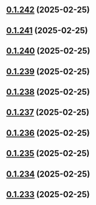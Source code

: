 ## [0.1.242](https://github.com/binary-braids/terraform-oracle/compare/v0.1.241...v0.1.242) (2025-02-25)



## [0.1.241](https://github.com/binary-braids/terraform-oracle/compare/v0.1.240...v0.1.241) (2025-02-25)



## [0.1.240](https://github.com/binary-braids/terraform-oracle/compare/v0.1.239...v0.1.240) (2025-02-25)



## [0.1.239](https://github.com/binary-braids/terraform-oracle/compare/v0.1.238...v0.1.239) (2025-02-25)



## [0.1.238](https://github.com/binary-braids/terraform-oracle/compare/v0.1.237...v0.1.238) (2025-02-25)



## [0.1.237](https://github.com/binary-braids/terraform-oracle/compare/v0.1.236...v0.1.237) (2025-02-25)



## [0.1.236](https://github.com/binary-braids/terraform-oracle/compare/v0.1.235...v0.1.236) (2025-02-25)



## [0.1.235](https://github.com/binary-braids/terraform-oracle/compare/v0.1.234...v0.1.235) (2025-02-25)



## [0.1.234](https://github.com/binary-braids/terraform-oracle/compare/v0.1.233...v0.1.234) (2025-02-25)



## [0.1.233](https://github.com/binary-braids/terraform-oracle/compare/v0.1.232...v0.1.233) (2025-02-25)



